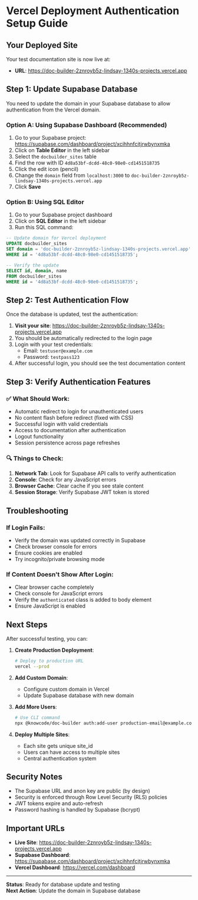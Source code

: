 # Vercel Deployment Authentication Setup Guide

## Your Deployed Site

Your test documentation site is now live at:
- **URL**: https://doc-builder-2znroyb5z-lindsay-1340s-projects.vercel.app

## Step 1: Update Supabase Database

You need to update the domain in your Supabase database to allow authentication from the Vercel domain.

### Option A: Using Supabase Dashboard (Recommended)

1. Go to your Supabase project: https://supabase.com/dashboard/project/xcihhnfcitjrwbynxmka
2. Click on **Table Editor** in the left sidebar
3. Select the `docbuilder_sites` table
4. Find the row with ID `4d8a53bf-dcdd-48c0-98e0-cd1451518735`
5. Click the edit icon (pencil)
6. Change the `domain` field from `localhost:3000` to `doc-builder-2znroyb5z-lindsay-1340s-projects.vercel.app`
7. Click **Save**

### Option B: Using SQL Editor

1. Go to your Supabase project dashboard
2. Click on **SQL Editor** in the left sidebar
3. Run this SQL command:

```sql
-- Update domain for Vercel deployment
UPDATE docbuilder_sites 
SET domain = 'doc-builder-2znroyb5z-lindsay-1340s-projects.vercel.app'
WHERE id = '4d8a53bf-dcdd-48c0-98e0-cd1451518735';

-- Verify the update
SELECT id, domain, name 
FROM docbuilder_sites 
WHERE id = '4d8a53bf-dcdd-48c0-98e0-cd1451518735';
```

## Step 2: Test Authentication Flow

Once the database is updated, test the authentication:

1. **Visit your site**: https://doc-builder-2znroyb5z-lindsay-1340s-projects.vercel.app
2. You should be automatically redirected to the login page
3. Login with your test credentials:
   - Email: `testuser@example.com`
   - Password: `testpass123`
4. After successful login, you should see the test documentation content

## Step 3: Verify Authentication Features

### ✅ What Should Work:
- Automatic redirect to login for unauthenticated users
- No content flash before redirect (fixed with CSS)
- Successful login with valid credentials
- Access to documentation after authentication
- Logout functionality
- Session persistence across page refreshes

### 🔍 Things to Check:
1. **Network Tab**: Look for Supabase API calls to verify authentication
2. **Console**: Check for any JavaScript errors
3. **Browser Cache**: Clear cache if you see stale content
4. **Session Storage**: Verify Supabase JWT token is stored

## Troubleshooting

### If Login Fails:
- Verify the domain was updated correctly in Supabase
- Check browser console for errors
- Ensure cookies are enabled
- Try incognito/private browsing mode

### If Content Doesn't Show After Login:
- Clear browser cache completely
- Check console for JavaScript errors
- Verify the `authenticated` class is added to body element
- Ensure JavaScript is enabled

## Next Steps

After successful testing, you can:

1. **Create Production Deployment**:
   ```bash
   # Deploy to production URL
   vercel --prod
   ```

2. **Add Custom Domain**:
   - Configure custom domain in Vercel
   - Update Supabase database with new domain

3. **Add More Users**:
   ```bash
   # Use CLI command
   npx @knowcode/doc-builder auth:add-user production-email@example.com
   ```

4. **Deploy Multiple Sites**:
   - Each site gets unique site_id
   - Users can have access to multiple sites
   - Central authentication system

## Security Notes

- The Supabase URL and anon key are public (by design)
- Security is enforced through Row Level Security (RLS) policies
- JWT tokens expire and auto-refresh
- Password hashing is handled by Supabase (bcrypt)

## Important URLs

- **Live Site**: https://doc-builder-2znroyb5z-lindsay-1340s-projects.vercel.app
- **Supabase Dashboard**: https://supabase.com/dashboard/project/xcihhnfcitjrwbynxmka
- **Vercel Dashboard**: https://vercel.com/dashboard

---

**Status**: Ready for database update and testing  
**Next Action**: Update the domain in Supabase database